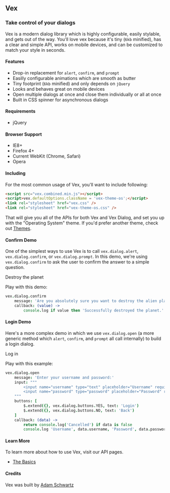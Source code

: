 ## Vex

### Take control of your dialogs

Vex is a modern dialog library which is highly configurable, easily stylable, and gets out of the way. You'll love vex because it's tiny (`6kb` minified), has a clear and simple API, works on mobile devices, and can be customized to match your style in seconds.

#### Features

- Drop-in replacement for `alert`, `confirm`, and `prompt`
- Easilly configurable animations which are smooth as butter
- Tiny footprint (`6kb` minified) and only depends on `jQuery`
- Looks and behaves great on mobile devices
- Open multiple dialogs at once and close them individually or all at once
- Built in CSS spinner for asynchronous dialogs

#### Requirements

- jQuery

#### Browser Support

- IE8+
- Firefox 4+
- Current WebKit (Chrome, Safari)
- Opera

#### Including

For the most common usage of Vex, you'll want to include following:

```html
<script src="vex.combined.min.js"></script>
<script>vex.defaultOptions.className = 'vex-theme-os';</script>
<link rel="stylesheet" href="vex.css" />
<link rel="stylesheet" href="vex-theme-os.css" />
```

That will give you all of the APIs for both Vex and Vex Dialog, and set you up with the "Operating System" theme. If you'd prefer another theme, check out [Themes](/vex/api/themes).

#### Confirm Demo

One of the simplest ways to use Vex is to call `vex.dialog.alert`, `vex.dialog.confirm`, or `vex.dialog.prompt`. In this demo, we're using `vex.dialog.confirm` to ask the user to confirm the answer to a simple question.

<a class="demo-confirm hs-brand-button">Destroy the planet</a>
<div class="demo-result-confirm hs-doc-callout hs-doc-callout-info" style="display: none"></div>
<script>
$('.demo-confirm').click(function(){
    vex.dialog.confirm({
        message: 'Are you absolutely sure you want to destroy the alien planet?',
        callback: function(value) {
            $('.demo-result-confirm').show().html('<h4>Result</h4><p>' + (value ? 'Successfully destroyed the planet.' : 'Chicken.') + '</p>');
        }
    });
});
</script>

Play with this demo:

```coffeescript
vex.dialog.confirm
    message: 'Are you absolutely sure you want to destroy the alien planet?'
    callback: (value) ->
        console.log if value then 'Successfully destroyed the planet.' else 'Chicken.'
```

#### Login Demo

Here's a more complex demo in which we use `vex.dialog.open` (a more generic method which `alert`, `confirm`, and `prompt` all call internally) to build a login dialog.

<a class="demo-login hs-brand-button">Log in</a>
<div class="demo-result-login hs-doc-callout hs-doc-callout-info" style="display: none"></div>
<script>
    $('.demo-login').click(function(){
        vex.dialog.open({
            message: 'Enter your username and password:',
            input: '' +
                '<input name="username" type="text" placeholder="Username" required />' +
                '<input name="password" type="password" placeholder="Password" required />' +
            '',
            buttons: [
                $.extend({}, vex.dialog.buttons.YES, { text: 'Login' }),
                $.extend({}, vex.dialog.buttons.NO, { text: 'Back' })
            ],
            callback: function (data) {
                $('.demo-result-login').show().html('' +
                    '<h4>Result</h4>' +
                    '<p>' +
                        'Username: <b>' + data.username + '</b><br/>' +
                        'Password: <b>' + data.password + '</b>' +
                    '</p>' +
                '')
            }
        });
    });
</script>

Play with this example:

```coffeescript
vex.dialog.open
    message: 'Enter your username and password:'
    input: """
        <input name="username" type="text" placeholder="Username" required />
        <input name="password" type="password" placeholder="Password" required />
    """
    buttons: [
        $.extend({}, vex.dialog.buttons.YES, text: 'Login')
        $.extend({}, vex.dialog.buttons.NO, text: 'Back')
    ]
    callback: (data) ->
        return console.log('Cancelled') if data is false
        console.log 'Username', data.username, 'Password', data.password
```

#### Learn More

To learn more about how to use Vex, visit our API pages.

- [The Basics](http://github.hubspot.com/vex/api/the-basics)

#### Credits

Vex was built by [Adam Schwartz](http://twitter.com/adamfschwartz)


<!-- Resources for the demos -->
<p style="-webkit-transform: translateZ(0)"></p>
<script src="/vex/js/vex.js"></script>
<script src="/vex/js/vex.dialog.js"></script>
<link rel="stylesheet" href="/vex/css/vex.css" />
<link rel="stylesheet" href="/vex/css/vex-theme-os.css">
<script>
    (function(){
        vex.defaultOptions.className = 'vex-theme-os';
    })();
</script>